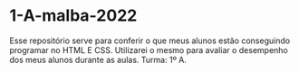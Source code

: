 # 1-A-malba-2022
Esse repositório serve para conferir o que meus alunos estão conseguindo programar no HTML E CSS.
Utilizarei o mesmo para avaliar o desempenho dos meus alunos durante as aulas.
Turma: 1º A.
